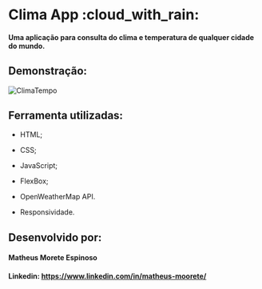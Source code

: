<h1> Clima App :cloud_with_rain: </h1>

#### Uma aplicação para consulta do clima e temperatura de qualquer cidade do mundo.

## Demonstração:

![ClimaTempo](https://user-images.githubusercontent.com/128860497/229644946-29880c86-7cdb-4ed3-a40b-74bfd6ffddbd.gif)


## Ferramenta utilizadas:

  * HTML;
  
  * CSS;
  
  * JavaScript;
  
  * FlexBox;
  
  * OpenWeatherMap API.
  
  * Responsividade.

## Desenvolvido por:

#### Matheus Morete Espinoso

#### Linkedin: https://www.linkedin.com/in/matheus-moorete/
